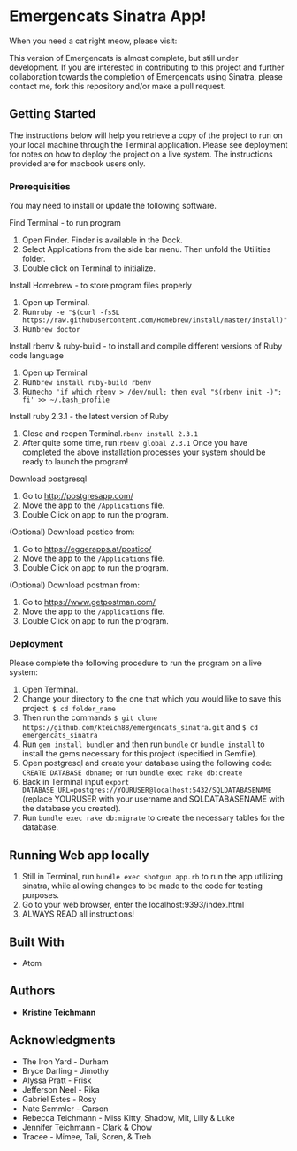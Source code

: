 # Emergencats Sinatra App!

When you need a cat right meow, please visit:

This version of Emergencats is almost complete, but still under development.  If you are interested in contributing to this project and further collaboration towards the completion of Emergencats using Sinatra, please contact me, fork this repository and/or make a pull request. 

## Getting Started

The instructions below will help you retrieve a copy of the project to run on your local machine through the Terminal application. Please see deployment for notes on how to deploy the project on a live system.  The instructions provided are for macbook users only.

### Prerequisities

You may need to install or update the following software.

Find Terminal - to run program
  1. Open Finder. Finder is available in the Dock.
  2. Select Applications from the side bar menu.  Then unfold the Utilities folder.
  3. Double click on Terminal to initialize.

Install Homebrew - to store program files properly
  1. Open up Terminal.
  2. Run```ruby -e "$(curl -fsSL https://raw.githubusercontent.com/Homebrew/install/master/install)"```
  3. Run```brew doctor```

Install rbenv & ruby-build - to install and compile different versions of Ruby code language
  1. Open up Terminal
  2. Run```brew install ruby-build rbenv```
  3. Run```echo 'if which rbenv > /dev/null; then eval "$(rbenv init -)"; fi' >> ~/.bash_profile```

Install ruby 2.3.1 - the latest version of Ruby
  1. Close and reopen Terminal.```rbenv install 2.3.1```
  2. After quite some time, run:```rbenv global 2.3.1```
Once you have completed the above installation processes your system should be ready to launch the program!

Download postgresql
  1. Go to http://postgresapp.com/
  2. Move the app to the `/Applications` file.
  3. Double Click on app to run the program.

(Optional) Download postico from:
  1. Go to https://eggerapps.at/postico/
  2. Move the app to the `/Applications` file.
  3. Double Click on app to run the program.

(Optional) Download postman from:
  1. Go to https://www.getpostman.com/
  2. Move the app to the `/Applications` file.
  3. Double Click on app to run the program.

### Deployment

Please complete the following procedure to run the program on a live system:
  1. Open Terminal.
  2. Change your directory to the one that which you would like to save this project. `$ cd folder_name`
  3. Then run the commands `$ git clone https://github.com/kteich88/emergencats_sinatra.git` and `$ cd emergencats_sinatra`
  3. Run `gem install bundler` and then run `bundle` or `bundle install` to install the gems necessary for this project (specified in Gemfile).
  4. Open postgresql and create your database using the following code: `CREATE DATABASE dbname;` or run `bundle exec rake db:create`
  5.  Back in Terminal input `export DATABASE_URL=postgres://YOURUSER@localhost:5432/SQLDATABASENAME` (replace YOURUSER with your username and SQLDATABASENAME with the database you created).
  6. Run `bundle exec rake db:migrate` to create the necessary tables for the database.


## Running Web app locally

  1. Still in Terminal, run `bundle exec shotgun app.rb` to run the app utilizing sinatra, while allowing changes to be made to the code for testing purposes.
  2. Go to your web browser, enter the localhost:9393/index.html
  3. ALWAYS READ all instructions!

## Built With

* Atom

## Authors

* **Kristine Teichmann**

## Acknowledgments

* The Iron Yard - Durham
* Bryce Darling - Jimothy
* Alyssa Pratt - Frisk
* Jefferson Neel - Rika
* Gabriel Estes - Rosy
* Nate Semmler - Carson
* Rebecca Teichmann - Miss Kitty, Shadow, Mit, Lilly & Luke
* Jennifer Teichmann - Clark & Chow
* Tracee - Mimee, Tali, Soren, & Treb
